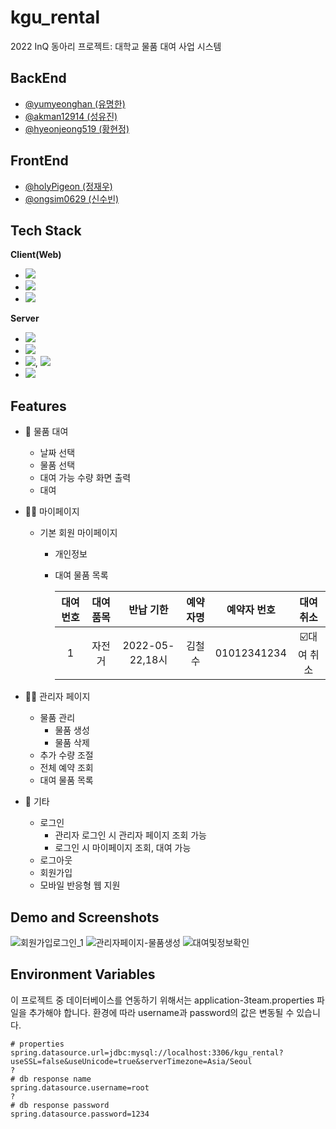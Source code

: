 # kgu_rental
2022 InQ 동아리 프로젝트: 대학교 물품 대여 사업 시스템 

## BackEnd
- [@yumyeonghan (유명한)](https://github.com/yumyeonghan)
- [@akman12914  (성유진)](https://github.com/akman12914)
- [@hyeonjeong519  (황현정)](https://github.com/hyeonjoeng519)
## FrontEnd
- [@holyPigeon (정재우)](https://github.com/holyPigeon)
- [@ongsim0629 (신수빈)](https://github.com/ongsim0629)

## Tech Stack

**Client(Web)**
  - <img src="https://img.shields.io/badge/Html-E34F26?style=flat-square&logo=HTML5&logoColor=white"/>
  - <img src="https://img.shields.io/badge/Css-1572B6?style=flat-square&logo=CSS3&logoColor=white"/>
  - <img src="https://img.shields.io/badge/Java Script-F7DF1E?style=flat-square&logo=JavaScript&logoColor=white">
**Server**
  - <img src="https://img.shields.io/badge/Java-007396?style=flat-square&logo=java&logoColor=white"/>
  - <img src="https://img.shields.io/badge/Thymeleaf-005F0F?style=flat-square&logo=Thymeleaf&logoColor=white"/>
  - <img src="https://img.shields.io/badge/Spring-6DB33F?style=flat-square&logo=Spring&logoColor=white"/>, <img src="https://img.shields.io/badge/Spring Boot-6DB33F?style=flat-square&logo=Spring Boot&logoColor=white"/>
  - <img src="https://img.shields.io/badge/MySQL-4479A1?style=flat-square&logo=MySQL&logoColor=white"/>

## Features

* :orange_book: 물품 대여
    *  날짜 선택
    *  물품 선택
    *  대여 가능 수량 화면 출력
    *  대여
    
* :office_worker: 마이페이지
    * 기본 회원 마이페이지
      * 개인정보
      *  대여 물품 목록

         |대여 번호|대여 품목|반납 기한|예약자명|예약자 번호|대여 취소|
         |:---:|:---:|:---:|:---:|:---:|:---:|
         |1|자전거|2022-05-22,18시|김철수|01012341234|:ballot_box_with_check:대여 취소|

* :man_technologist: 관리자 페이지
  *  물품 관리
      *  물품 생성
      *  물품 삭제
  *  추가 수량 조절
  *  전체 예약 조회
  *  대여 물품 목록
    
* :key: 기타
  * 로그인
    * 관리자 로그인 시 관리자 페이지 조회 가능
    * 로그인 시 마이페이지 조회, 대여 가능
  * 로그아웃
  * 회원가입
  * 모바일 반응형 웹 지원

## Demo and Screenshots

![회원가입로그인_1](https://user-images.githubusercontent.com/70882924/174658737-90ec32cd-f3a7-4a18-8048-c3d494ecd930.gif)
![관리자페이지-물품생성](https://user-images.githubusercontent.com/70882924/174658749-486d7e7c-78e7-47d5-bf35-1a61e44cc063.gif)
![대여및정보확인](https://user-images.githubusercontent.com/70882924/174658752-7743f474-f749-461b-a8f5-9826fb979bdc.gif)

## Environment Variables

이 프로젝트 중 데이터베이스를 연동하기 위해서는 application-3team.properties 파일을 추가해야 합니다.
환경에 따라 username과 password의 값은 변동될 수 있습니다.

```
# properties
spring.datasource.url=jdbc:mysql://localhost:3306/kgu_rental?useSSL=false&useUnicode=true&serverTimezone=Asia/Seoul
?
# db response name
spring.datasource.username=root
?
# db response password
spring.datasource.password=1234
```
